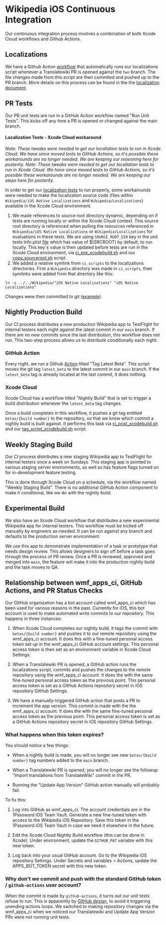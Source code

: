 # Wikipedia iOS Continuous Integration

Our continuous integration process involves a combination of both Xcode Cloud workflows and Github Actions.

## Localizations

We have a Github Action [workflow](../.github/workflows/localization.yml) that automatically runs our localizations script whenever a Translatewiki PR is opened against the `twn` branch. The file changes made from this script are then commited and pushed up to the PR branch. More details on this process can be found in the the [localization document](localization.md).

## PR Tests

Our PR unit tests are run in a GitHub Action workflow named "Run Unit Tests". This kicks off any time a PR is opened or changed against the main branch.


#### Localization Tests - Xcode Cloud workaround 
*Note: These tweaks were needed to get our localiation tests to run in Xcode Cloud. We have since moved tests to GitHub Actions, so it's possible these workarounds are no longer needed. We are keeping our reasoning here for posterity.*
*Note: These tweaks were needed to get our localiation tests to run in Xcode Cloud. We have since moved tests to GitHub Actions, so it's possible these workarounds are no longer needed. We are keeping our steps here for posterity.*

In order to get our [localization tests](../WikipediaUnitTests/Code/TWNStringsTests.m) to run properly, some workarounds were needed to make the localization source code (files within `Wikipedia/iOS Native Localizations` and `Wikipedia/Localizations`) available in the Xcode Cloud environment.

1. We made references to source root directory dynamic, depending on if tests are running locally or within the Xcode Cloud context. This source root directory is referenced when pulling the resources referenced in `Wikipedia/iOS Native Localizations` or `Wikipedia/Localizations` for evaluations in these tests. We are using `SOURCE_ROOT_DIR` key in the unit tests Info.plist [file](../WikipediaUnitTests/Info.plist) which has value of $(SRCROOT) by default, to run locally. This key's value is then updated before tests are run in the Xcode Cloud environment, via [ci_pre_xcodebuild.sh](../ci_scripts/ci_pre_xcodebuild.sh) and our [copy_sourceroot.sh](../ci_scripts/copy_sourceroot.sh) script.
2. We added a relative symlink from `ci_scripts` to the localizations directories. First a `Wikipedia` directory was made in `ci_scripts`, then symlinks were added from that directory like this:

`ln -s ../../Wikipedia/"iOS Native Localizations" "iOS Native Localizations"`

Changes were then committed to git ([example](https://github.com/wikimedia/wikipedia-ios/pull/4507/commits/86d9f3150c2e5a021910eba0a3e21a96ad0a27e6)). 

## Nightly Production Build

Our CI process distributes a new production Wikipedia app to TestFlight for internal testers each night against the latest commit in our `main` branch. If there are no new commits since the last distribution, this workflow does not run. This two-step process allows us to distribute conditionally each night:

### GitHub Action

Every night, we run a Github [Action](../.github/workflows/tag_latest_beta.yml) titled "Tag Latest Beta". This script moves the git tag `latest_beta` to the latest commit in our `main` branch. If the `latest_beta` tag is already located at the last commit, it does nothing.

### Xcode Cloud

Xcode Cloud has a workflow titled "Nightly Build" that is set to trigger a build distribution whenever the `latest_beta` tag changes.

Once a build completes in this workflow, it pushes a git tag entitled `betas/{build number}` to the repository, so that we know which commit a nightly build is built against. It performs this task via [ci_post_xcodebuild.sh](../ci_scripts/ci_post_xcodebuild.sh) and our [tag_script_xcodebuild.sh](../ci_scripts/tag_script_xcodebuild.sh) script.

## Weekly Staging Build

Our CI process distributes a new staging Wikipedia app to TestFlight for internal testers once a week on Sundays. This staging app is pointed to various staging server environments, as well as has feature flags turned on for in-development feature testing.

This is done through Xcode Cloud on a schedule, via the workflow named "Weekly Staging Build". There is no additional GitHub Action component to make it conditional, like we do with the nightly build.

## Experimental Build

We also have an Xcode Cloud workflow that distributes a new experimental Wikipedia app for internal testers. This workflow must be kicked off manually by engineers as-needed. It can be run against any branch and defaults to the production server environment.

We use this app to demonstrate implementation of a task or prototype that needs design review. This allows designers to sign off before a task goes through the process of PR review. Once a PR is reviewed, approved and merged into `main`, the feature will make it into the production nightly build and the task moves to QA.

## Relationship between wmf_apps_ci, GitHub Actions, and PR Status Checks

Our GitHub organization has a bot account called wmf_apps_ci which has been used for various reasons in the past. Currently for iOS, this bot account is used to make automated write commits to our repository. This happens in three instances:

1. When Xcode Cloud completes our nightly build, it tags the commit with `betas/{build number}` and pushes it to our remote repository using the wmf_apps_ci account. It does this with a fine-tuned personal access token set up in the wmf_apps_ci GitHub account settings. This personal access token is then set as an environment variable in Xcode Cloud Settings.

2. When a Translatewiki PR is opened, a GitHub action runs the localizations script, commits and pushes the changes to the remote repository using the wmf_apps_ci account. It does the with the same fine-tuned personal access token as the previous point. This personal access token is set as a GitHub Actions repository secret in iOS repository GitHub Settings.

3. We have a manually-triggered GitHub action that posts a PR to increment the app version. This commit is made with the the wmf_apps_ci account. It does the with the same fine-tuned personal access token as the previous point. This personal access token is set as a GitHub Actions repository secret in iOS repository GitHub Settings.

### What happens when this token expires?

You should notice a few things:

- When a nightly build is made, you will no longer see new `betas/{build number}` tag numbers added to the `main` branch.

- When a Translatewiki PR is opened, you will no longer see the followup "Import translations from TranslateWiki" commit in the PR.

- Running the "Update App Version" GitHub action manually will probably fail.

To fix this:
1. Log into GitHub as wmf_apps_ci. The account credentials are in the 1Password iOS Team Vault. Generate a new fine-tuned token with access to the Wikipedia iOS Repository. Save this token in the 1Password iOS Team Vault in case we need it elsewhere in the future.

2. Edit the Xcode Cloud Nightly Build workflow (this can be done in Xcode). Under environment, update the `GITHUB_PAT` variable with this new token.

3. Log back into your usual GitHub account. Go to the Wikipedia iOS repository Settings. Under Secrets and variables > Actions, update the APPS_BOT_TOKEN secret with this new token.

### Why don't we commit and push with the standard GitHub token / `github-actions` user account?

When the commit is made by `github-actions`, it turns out our unit tests refuse to run. This is apparently by [GitHub design](https://github.com/peter-evans/create-pull-request/issues/48#issuecomment-537478081), to avoid it triggering unending actions loops. We switched to making repository changes via the wmf_apps_ci when we noticed our Translatewiki and Update App Version PRs were not running unit tests. 
